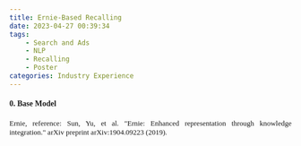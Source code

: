 ```yaml
---
title: Ernie-Based Recalling
date: 2023-04-27 00:39:34
tags:
    - Search and Ads
    - NLP
    - Recalling
    - Poster
categories: Industry Experience
---
```


#### <font face="Times">0. Base Model</font>

<font face="Times" size=2><div style="text-align: justify">Ernie, reference: Sun, Yu, et al. "Ernie: Enhanced representation through knowledge integration." arXiv preprint arXiv:1904.09223 (2019).</div></font>

